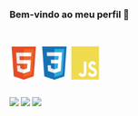 ### Bem-vindo ao meu perfil 👋 


##

<div style="display: inline_block"><br>
  <img align="center" alt="Leo-HTML" height="60" width="50" src="https://raw.githubusercontent.com/devicons/devicon/master/icons/html5/html5-original.svg">
  <img align="center" alt="Leo-CSS" height="60" width="50" src="https://raw.githubusercontent.com/devicons/devicon/master/icons/css3/css3-original.svg">
  <img align="center" alt="Leo-Js" height="60" width="50" src="https://raw.githubusercontent.com/devicons/devicon/master/icons/javascript/javascript-plain.svg">
 </div>
 
 ##
 
 <div>
 <a href = "mailto:reboucas.contato1@gmail.com" target="_blank"><img src="https://img.shields.io/badge/-Gmail-%23333?style=for-the-badge&logo=gmail&logoColor=white" target="_blank"></a>
 <a href="https://www.linkedin.com/in/leonardo-rebou%C3%A7as/" target="_blank"><img src="https://img.shields.io/badge/-LinkedIn-%230077B5?style=for-the-badge&logo=linkedin&logoColor=white" target="_blank"></a>
  <a href = "https://www.behance.net/leonardoreboucas" target="_blank"><img src="https://img.shields.io/badge/Behance-1769ff?style=for-the-badge&logo=behance&logoColor=white" target="_blank"></a>
 </div>
 
